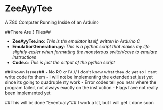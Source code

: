 # ZeeAyyTee
A Z80 Computer Running Inside of an Arduino

##There Are 3 Files##
- **ZeeAyyTee.ino**: *This is the emulator itself, written in Arduino C*
- **EmulationGeneration.py**: *This is a python script that makes my life slightly easier when formatting the monsterous switch/case to emulate instructions*
- **Code.c**: *This is just the output of the python script*


##Known Issues##
	- No RC or IV // I don't know what they do yet so I cant write code for them
	- I will not be implementing the extended set just yet since its going to quadruple my work
	- Error codes tell you near where the program failed, not always exactly on the instruction
	- Flags have not really been implemented yet


##This will be done "Eventually"##
I work a lot, but I will get it done soon
